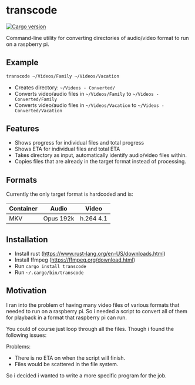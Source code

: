 # transcode
[![Cargo version][cargo-image]][cargo-url]

Command-line utility for converting directories of audio/video format to run on a raspberry pi.

## Example
```bash
transcode ~/Videos/Family ~/Videos/Vacation
```
* Creates directory: `~/Videos - Converted/`
* Converts video/audio files in `~/Videos/Family` to `~/Videos - Converted/Family`
* Converts video/audio files in `~/Videos/Vacation` to `~/Videos - Converted/Vacation`

## Features
* Shows progress for individual files and total progress
* Shows ETA for individual files and total ETA
* Takes directory as input, automatically identify audio/video files within.
* Copies files that are already in the target format instead of processing.

## Formats
Currently the only target format is hardcoded and is:

| Container | Audio     | Video     |
|-----------|-----------|-----------|
|MKV        | Opus 192k | h.264 4.1 |

## Installation
* Install rust (https://www.rust-lang.org/en-US/downloads.html)
* Install ffmpeg (https://ffmpeg.org/download.html)
* Run `cargo install transcode`
* Run `~/.cargo/bin/transcode`

## Motivation
I ran into the problem of having many video files of various formats that needed to run on a raspberry pi.
So i needed a script to convert all of them for playback in a format that raspberry pi can run.

You could of course just loop through all the files. Though i found the following issues:

Problems:
* There is no ETA on when the script will finish.
* Files would be scattered in the file system.

So i decided i wanted to write a more specific program for the job.

[cargo-image]: https://img.shields.io/crates/v/transcode.svg
[cargo-url]: https://crates.io/crates/transcode
